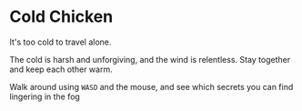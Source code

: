 # Cold Chicken

It's too cold to travel alone.

The cold is harsh and unforgiving, and the wind is relentless. Stay together and keep each other warm.

Walk around using `WASD` and the mouse, and see which secrets you can find lingering in the fog
